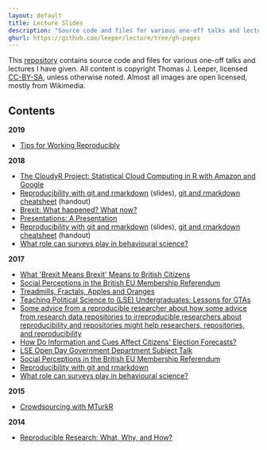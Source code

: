 ```yaml
---
layout: default
title: Lecture Slides
description: "Source code and files for various one-off talks and lectures by Thomas Leeper."
ghurl: https://github.com/leeper/lecture/tree/gh-pages
---
```


This [repository](https://github.com/leeper/lectures) contains source code and files for various one-off talks and lectures I have given. All content is copyright Thomas J. Leeper, licensed [CC-BY-SA](LICENSE.md), unless otherwise noted. Almost all images are open licensed, mostly from Wikimedia.

## Contents

**2019**

 - [Tips for Working Reproducibly](2019-05-09-LSE-VAM/slides.pdf)

**2018**

 - [The CloudyR Project: Statistical Cloud Computing in R with Amazon and Google](2018-08-01-JSM/slides.pdf)
 - [Reproducibility with git and rmarkdown](2018-04-06-BITSS/slides.pdf) (slides), [git and rmarkdown cheatsheet](2018-04-06-BITSS/handout.pdf) (handout)
 - [Brexit: What happened? What now?](2018-03-13-Brexit/slides.pdf)
 - [Presentations: A Presentation](2018-03-01-Presentations/slides.pdf)
 - [Reproducibility with git and rmarkdown](2018-01-30-LSEGeography/slides.pdf) (slides), [git and rmarkdown cheatsheet](2018-01-30-LSEGeography/handout.pdf) (handout)
 - [What role can surveys play in behavioural science?](2018-01-17-ExecMScBS/slides.pdf)

**2017**

 - [What 'Brexit Means Brexit' Means to British Citizens](2017-12-06-Konstanz/slides.pdf)
 - [Social Perceptions in the British EU Membership Referendum](2017-11-25-Vienna/slides.pdf)
 - [Treadmills, Fractals, Apples and Oranges](2017-11-11-USC/slides.pdf)
 - [Teaching Political Science to (LSE) Undergraduates: Lessons for GTAs](2017-09-19-GTATraining/slides.pdf)
 - [Some advice from a reproducible researcher about how some advice from research data repositories to irreproducible researchers about reproducibility and repositories might help researchers, repositories, and reproducibility](2017-06-16-DCM/slides.pdf)
 - [How Do Information and Cues Affect Citizens' Election Forecasts?](2017-05-02-LSE/slides.pdf)
 - [LSE Open Day Government Department Subject Talk](2017-03-29-OpenDay/slides.pdf)
 - [Social Perceptions in the British EU Membership Referendum](2017-03-15-Zurich/slides.pdf)
 - [Reproducibility with git and rmarkdown](2017-01-30-BITSS/slides.pdf)
 - [What role can surveys play in behavioural science?](2017-01-16-ExecMScBS/slides.pdf)

**2015**

 - [Crowdsourcing with MTurkR](2015-07-01-useR/slides.pdf)

**2014**

 - [Reproducible Research: What, Why, and How?](2014-10-28-InteractingMinds/slides.pdf)
